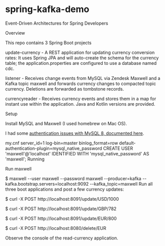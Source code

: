 # spring-kafka-demo

Event-Driven Architectures for Spring Developers

Overview

This repo contains 3 Spring Boot projects

update-currency - A REST application for updating currency conversion rates: It uses Spring JPA and will auto-create the schema for the currency table; the application.properties are configured to use a database named cdc.

listener - Receives change events from MySQL via Zendesk Maxwell and a Kafka topic maxwell and forwards currency changes to compacted topic currency. Deletions are forwarded as tombstone records.

currencyreader - Receives currency events and stores them in a map for instant use within the application. Java and Kotlin versions are provided.

Setup

Install MySQL and Maxwell (I used homebrew on Mac OS).

I had some [authentication issues with MySQL 8, documented here](https://github.com/zendesk/maxwell/issues/1232).

my.cnf
server_id=1
log-bin=master
binlog_format=row
default-authentication-plugin=mysql_native_password
CREATE USER 'maxwell'@'localhost' IDENTIFIED WITH 'mysql_native_password' AS 'maxwell';
Running

Run maxwell

$ maxwell --user maxwell --password maxwell --producer=kafka --kafka.bootstrap.servers=localhost:9092 --kafka_topic=maxwell
Run all three boot applications and post a few currency updates:

$ curl -X POST http://localhost:8091/update/USD/1000

$ curl -X POST http://localhost:8091/update/GBP/782

$ curl -X POST http://localhost:8091/update/EUR/800

$ curl -X POST http://localhost:8080/delete/EUR

Observe the console of the read-currency application.